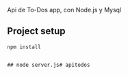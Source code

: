 Api de To-Dos app, con Node.js y Mysql

## Project setup
```
npm install


## node server.js# apitodos
